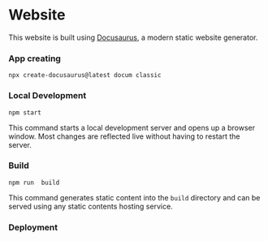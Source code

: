 # Website

This website is built using [Docusaurus](https://docusaurus.io/), a modern static website generator.

### App creating 

```
npx create-docusaurus@latest docum classic
```



### Local Development

```
npm start
```

This command starts a local development server and opens up a browser window. Most changes are reflected live without having to restart the server.

### Build

```
npm run  build
```

This command generates static content into the `build` directory and can be served using any static contents hosting service.

### Deployment

